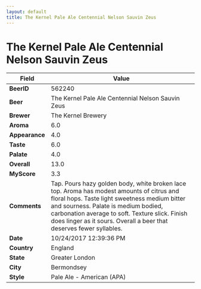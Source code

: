 ```yaml
---
layout: default
title: The Kernel Pale Ale Centennial Nelson Sauvin Zeus
---
```


# The Kernel Pale Ale Centennial Nelson Sauvin Zeus

| Field         | Value     |
|---------------|-----------|
| **BeerID** | 562240 |
| **Beer** | The Kernel Pale Ale Centennial Nelson Sauvin Zeus |
| **Brewer** | The Kernel Brewery |
| **Aroma** | 6.0 |
| **Appearance** | 4.0 |
| **Taste** | 6.0 |
| **Palate** | 4.0 |
| **Overall** | 13.0 |
| **MyScore** | 3.3 |
| **Comments** | Tap. Pours hazy golden body, white broken lace top. Aroma has modest amounts of citrus and floral hops. Taste light sweetness medium bitter and sourness. Palate is medium bodied, carbonation average to soft. Texture slick. Finish does linger as it sours. Overall a beer that deserves fewer syllables. |
| **Date** | 10/24/2017 12:39:36 PM |
| **Country** | England |
| **State** | Greater London |
| **City** | Bermondsey |
| **Style** | Pale Ale - American (APA) |
